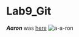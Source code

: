 # Lab9_Git

**_Aaron_** was [here][h]
![a-a-ron][pic]

[h]: https://www.google.com/search?q=key+an+peele+aarpon&tbm=isch&ved=2ahUKEwjslfj5svz6AhXTIzQIHWuWBw8Q2-cCegQIABAA&oq=key+an+peele+aarpon&gs_lcp=CgNpbWcQAzoECCMQJzoICAAQgAQQsQM6BQgAEIAEOggIABCxAxCDAToHCCMQ6gIQJzoECAAQQzoLCAAQgAQQsQMQgwE6BwgAELEDEEM6BggAEAgQHjoJCAAQgAQQChAYOgcIABCABBAYUJMLWIYvYLgwaARwAHgAgAFuiAG7DpIBBDIzLjGYAQCgAQGqAQtnd3Mtd2l6LWltZ7ABCsABAQ&sclient=img&ei=-l5YY-ywD9PH0PEP66yeeA&bih=601&biw=1280&rlz=1C1JZAP_enUS1000US1000#imgrc=HEZhK67mjjRcvM
[pic]: https://pyxis.nymag.com/v1/imgs/4c8/d81/6ea6d63f4761db68ec971214c97be929de-25-key-peele-substitute.rsquare.w330.jpg